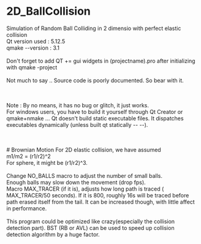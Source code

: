 # 2D_BallCollision
Simulation of Random Ball Colliding in 2 dimensio with perfect elastic collision <br>
Qt version used : 5.12.5 <br>
qmake --version : 3.1<br>
<br>
Don't forget to add QT += gui widgets in (projectname).pro after initializing with qmake -project <br>
  <br>
  Not much to say .. Source code is poorly documented. So bear with it.
  
<br><br> Note : By no means, it has no bug or glitch, it just works.
<br>
For windows users, you have to build it yourself through Qt Creator or qmake+nmake ... Qt doesn't build static executable files.
It dispatches executables dynamically (unless built qt statically -_- -_-).

<br>
<br>
# Brownian Motion
For 2D elastic collision, we have assumed 
<br> m1/m2 = (r1/r2)^2 <br> For sphere, it might be (r1/r2)^3.
<br>
<br> Change NO_BALLS macro to adjust the number of small balls.
<br> Enough balls may slow down the movement (drop fps).
<br> Macro MAX_TRACER (if it is), adjusts how long path is traced ( MAX_TRACER/50 seconds). If it is 800, roughly 16s will be traced before path erased itself from the tail. It can be increased though, with little affect in performance.
<br>
<br>
This program could be optimized like crazy(especially the collision detection part). BST (RB or AVL) can be used to speed up collision detection algorithm by a huge factor.
<br>
